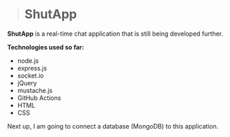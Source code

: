 ># ShutApp

**ShutApp** is a real-time chat application that is still being developed further.

**Technologies used so far:**
- node.js
- express.js
- socket.io
- jQuery
- mustache.js
- GitHub Actions
- HTML
- CSS

Next up, I am going to connect a database (MongoDB) to this application.
